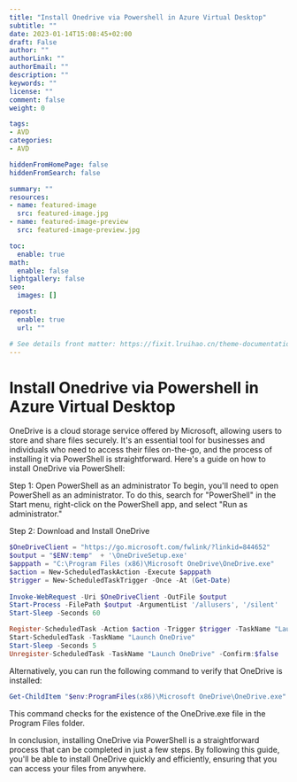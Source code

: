 ```yaml
---
title: "Install Onedrive via Powershell in Azure Virtual Desktop"
subtitle: ""
date: 2023-01-14T15:08:45+02:00
draft: False
author: ""
authorLink: ""
authorEmail: ""
description: ""
keywords: ""
license: ""
comment: false
weight: 0

tags:
- AVD
categories:
- AVD

hiddenFromHomePage: false
hiddenFromSearch: false

summary: ""
resources:
- name: featured-image
  src: featured-image.jpg
- name: featured-image-preview
  src: featured-image-preview.jpg

toc:
  enable: true
math:
  enable: false
lightgallery: false
seo:
  images: []

repost:
  enable: true
  url: ""

# See details front matter: https://fixit.lruihao.cn/theme-documentation-content/#front-matter
---
```


<!--more-->

# Install Onedrive via Powershell in Azure Virtual Desktop

OneDrive is a cloud storage service offered by Microsoft, allowing users to store and share files securely. It's an essential tool for businesses and individuals who need to access their files on-the-go, and the process of installing it via PowerShell is straightforward. Here's a guide on how to install OneDrive via PowerShell:

Step 1: Open PowerShell as an administrator
To begin, you'll need to open PowerShell as an administrator. To do this, search for "PowerShell" in the Start menu, right-click on the PowerShell app, and select "Run as administrator."

Step 2: Download and Install OneDrive


```powershell
$OneDriveClient = "https://go.microsoft.com/fwlink/?linkid=844652"
$output = "$ENV:temp"  + '\OneDriveSetup.exe'
$apppath = "C:\Program Files (x86)\Microsoft OneDrive\OneDrive.exe"
$action = New-ScheduledTaskAction -Execute $apppath
$trigger = New-ScheduledTaskTrigger -Once -At (Get-Date)
 
Invoke-WebRequest -Uri $OneDriveClient -OutFile $output
Start-Process -FilePath $output -ArgumentList '/allusers', '/silent'
Start-Sleep -Seconds 60

Register-ScheduledTask -Action $action -Trigger $trigger -TaskName "Launch OneDrive" | Out-Null
Start-ScheduledTask -TaskName "Launch OneDrive"
Start-Sleep -Seconds 5
Unregister-ScheduledTask -TaskName "Launch OneDrive" -Confirm:$false
```

Alternatively, you can run the following command to verify that OneDrive is installed:

```powershell
Get-ChildItem "$env:ProgramFiles(x86)\Microsoft OneDrive\OneDrive.exe" -ErrorAction SilentlyContinue | ForEach-Object FullName
```

This command checks for the existence of the OneDrive.exe file in the Program Files folder.

In conclusion, installing OneDrive via PowerShell is a straightforward process that can be completed in just a few steps. By following this guide, you'll be able to install OneDrive quickly and efficiently, ensuring that you can access your files from anywhere.
